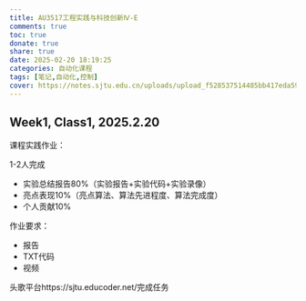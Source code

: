 ```yaml
---
title: AU3517工程实践与科技创新Ⅳ-E
comments: true
toc: true
donate: true
share: true
date: 2025-02-20 18:19:25
categories: 自动化课程
tags: [笔记,自动化,控制]
cover: https://notes.sjtu.edu.cn/uploads/upload_f528537514485bb417eda59aeb9690cf.png
---
```


## Week1, Class1, 2025.2.20

课程实践作业：

1-2人完成

- 实验总结报告80%（实验报告+实验代码+实验录像）
- 亮点表现10%（亮点算法、算法先进程度、算法完成度）
- 个人贡献10%

作业要求：

- 报告
- TXT代码
- 视频

头歌平台https://sjtu.educoder.net/完成任务
